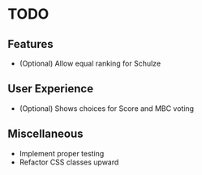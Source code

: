 # TODO

## Features

* (Optional) Allow equal ranking for Schulze

## User Experience

* (Optional) Shows choices for Score and MBC voting

## Miscellaneous

* Implement proper testing
* Refactor CSS classes upward
